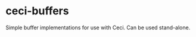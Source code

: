 ceci-buffers
============

Simple buffer implementations for use with Ceci. Can be used stand-alone.
